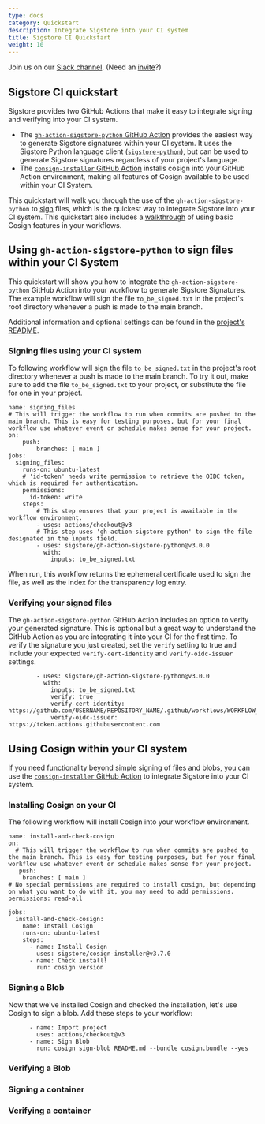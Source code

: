 ```yaml
---
type: docs
category: Quickstart
description: Integrate Sigstore into your CI system
title: Sigstore CI Quickstart
weight: 10
---
```


Join us on our [Slack channel](https://sigstore.slack.com/). (Need an [invite](https://links.sigstore.dev/slack-invite)?)

## Sigstore CI quickstart

Sigstore provides two GitHub Actions that make it easy to integrate signing and verifying into your CI system. 

- The [`gh-action-sigstore-python` GitHub Action](https://github.com/sigstore/gh-action-sigstore-python) provides the easiest way to generate Sigstore signatures within your CI system. It uses the Sigstore Python language client ([`sigstore-python`](https://github.com/sigstore/sigstore-python)), but can be used to generate Sigstore signatures regardless of your project's language. 
- The [`consign-installer` GitHub Action](https://github.com/marketplace/actions/cosign-installer) installs cosign into your GitHub Action environment, making all features of Cosign available to be used within your CI System. 

This quickstart will walk you through the use of the `gh-action-sigstore-python` to [sign](#signing-files-using-your-ci-system) files, which is the quickest way to integrate Sigstore into your CI system. This quickstart also includes a [walkthrough](#using-cosign-within-your-ci-system) of using basic Cosign features in your workflows. 

## Using `gh-action-sigstore-python` to sign files within your CI System

This quickstart will show you how to integrate the `gh-action-sigstore-python` GitHub Action into your workflow to generate Sigstore Signatures. The example workflow will sign the file `to_be_signed.txt` in the project's root directory whenever a push is made to the main branch. 

Additional information and optional settings can be found in the [project's README](https://github.com/sigstore/gh-action-sigstore-python?tab=readme-ov-file#gh-action-sigstore-python).

### Signing files using your CI system

To following workflow will sign the file `to_be_signed.txt` in the project's root directory whenever a push is made to the main branch. To try it out, make sure to add the file `to_be_signed.txt` to your project, or substitute the file for one in your project. 

```
name: signing_files
# This will trigger the workflow to run when commits are pushed to the main branch. This is easy for testing purposes, but for your final workflow use whatever event or schedule makes sense for your project.
on:
    push:
        branches: [ main ]
jobs:
  signing_files:
    runs-on: ubuntu-latest
    # 'id-token' needs write permission to retrieve the OIDC token, which is required for authentication.
    permissions:
      id-token: write
    steps:
        # This step ensures that your project is available in the workflow environment.
        - uses: actions/checkout@v3
        # This step uses 'gh-action-sigstore-python' to sign the file designated in the inputs field. 
        - uses: sigstore/gh-action-sigstore-python@v3.0.0
          with:
            inputs: to_be_signed.txt
```
When run, this workflow returns the ephemeral certificate used to sign the file, as well as the index for the transparency log entry.

### Verifying your signed files

The `gh-action-sigstore-python` GitHub Action includes an option to verify your generated signature. This is optional but a great way to understand the GitHub Action as you are integrating it into your CI for the first time. To verify the signature you just created, set the `verify` setting to true and include your expected `verify-cert-identity` and `verify-oidc-issuer` settings. 

```
        - uses: sigstore/gh-action-sigstore-python@v3.0.0
          with:
            inputs: to_be_signed.txt
            verify: true
            verify-cert-identity: https://github.com/USERNAME/REPOSITORY_NAME/.github/workflows/WORKFLOW_NAME@refs/heads/BRANCH_NAME
            verify-oidc-issuer: https://token.actions.githubusercontent.com
```

## Using Cosign within your CI system

If you need functionality beyond simple signing of files and blobs, you can use the [`consign-installer` GitHub Action](https://github.com/marketplace/actions/cosign-installer) to integrate Sigstore into your CI system. 

### Installing Cosign on your CI

The following workflow will install Cosign into your workflow environment. 

```
name: install-and-check-cosign
on:
  # This will trigger the workflow to run when commits are pushed to the main branch. This is easy for testing purposes, but for your final workflow use whatever event or schedule makes sense for your project.
   push:
    branches: [ main ]
# No special permissions are required to install cosign, but depending on what you want to do with it, you may need to add permissions.
permissions: read-all

jobs:
  install-and-check-cosign:
    name: Install Cosign
    runs-on: ubuntu-latest
    steps:
      - name: Install Cosign
        uses: sigstore/cosign-installer@v3.7.0
      - name: Check install!
        run: cosign version
```

### Signing a Blob

Now that we've installed Cosign and checked the installation, let's use Cosign to sign a blob. Add these steps to your workflow:

```
      - name: Import project
        uses: actions/checkout@v3
      - name: Sign Blob
        run: cosign sign-blob README.md --bundle cosign.bundle --yes
```

### Verifying a Blob
### Signing a container
### Verifying a container




